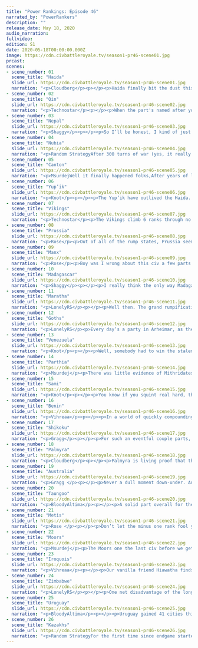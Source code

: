 ```yaml
---
title: "Power Rankings: Episode 46"
narrated_by: "PowerRankers"
description: ""
release_date: May 18, 2020
audio_narration:
fullvideo:
edition: S1
date: 2020-05-18T00:00:00.000Z
image: https://cdn.civbattleroyale.tv/season1-pr46-scene01.jpg
prcast:
scenes:
- scene_number: 01
  scene_title: "Haida"
  slide_url: https://cdn.civbattleroyale.tv/season1-pr46-scene01.jpg
  narration: "<p>Cloudberg</p><p></p><p>Haida finally bit the dust this week after a fairly entertaining performance that often provided crushing disappointment as often as it offered hope. Haida was never expected to do well, but Koyah did manage to overcome those initial suspicions, building a solid North Pacific empire and taking over Yup’ik. However, Haida peaked well before the arrival of Endgame, and throughout the latter stages of the game they lost cities mainly to Metis and Shikoku on a regular basis. Their bonuses going into Endgame were limited, and the Metis cruelly robbed them of their mainland cities almost as quickly as they could be founded. A settlement on Japan made for a few good memes before it too was taken away. Fittingly, it was Shikoku that cast the killing blow, dispatching Haida’s last island stronghold with a quick and brutal naval attack. At the end of the day, 26th place is within the range we could have predicted for them, but toward the upper end—certainly enough to be proud of.</p>"
- scene_number: 02
  scene_title: "Qin"
  slide_url: https://cdn.civbattleroyale.tv/season1-pr46-scene02.jpg
  narration: "<p>Technostar</p><p></p><p>When the part's named after you, that's rarely a sign of a stable rank. The Qin experienced this firsthand as they plunged all the way down to the worst-ranked living civ, falling 10 ranks in the process. They had some success this part, taking a city off of Canton, but this would be the last piece of good news for the Qin this part. Faced with wars against the Kazakhs, Uruguay, and Australia, the Qin lost all but one city to the myriad of invaders this part. And, as they are still at war with Australia, their last city (coincidentally where Japan's last city stood back in Mk. 2) is likely to fall early next part. The Qin had a good run, but CBRX has seen mighty civs fall fast before.</p>"
- scene_number: 03
  scene_title: "Nepal"
  slide_url: https://cdn.civbattleroyale.tv/season1-pr46-scene03.jpg
  narration: "<p>Shaggy</p><p></p><p>So I’ll be honest, I kind of just binged most of Endgame in one night before doing writeups this week because I fell behind a bit and can I just take a moment here to say YES, YOU FUCKING GO NEPAL. They said you couldn’t do it, but India can go SUCK IT. Big mountain plays with some big mountain balls. You beautiful turtley bastard, just make a few more units and even the damn Kazakhs won’t be able to jump over mountains for another era or two. I didn’t get to rank this week but I genuinely don’t understand why Nepal is in last. I think the game is down to the top 7-10ish civs to do anything major while everyone else is on a death timer. I think Nepal’s mountains and relative difficulty to capture make their death timer relatively short, at least until paratroopers or indirect fire units. I’m calling it, Nepal goes out top 15. Mark my overconfident words.</p><p></p>"
- scene_number: 04
  scene_title: "Nubia"
  slide_url: https://cdn.civbattleroyale.tv/season1-pr46-scene04.jpg
  narration: "<p>Random StrategyAfter 300 turns of war (yes, it really has been that long), Zimbabwe finally capture the capital Napata. It certainly took them long enough. Nubia gives away Uselo in exchange for peace and is left with just Meroe. When compared to the other city states (of which there are many), Nubia isn't too bad. They still have some land tiles to store troops on for one thing. It has all the advantages of being coastal (you can snipe far away cities with your navy) but none of the disadvantages (you can be sniped by random navies). However, Nubia has one big problem in that they have 3 neighbours, rather than the 1 or 2 that other rumps have. That means there are 3 times as many chances that one of them will decide to grab the free city. </p>"
- scene_number: 05
  scene_title: "Canton"
  slide_url: https://cdn.civbattleroyale.tv/season1-pr46-scene05.jpg
  narration: "<p>MsurdejWell it finally happened folks,After years of living in Qin’s shadow, Canton faced the combined wrath of the Qin and the Taungoo. The war devastated the small nation, sending from the rump club to the city state club. They still might be alive, but now they’re one neighboring civ DoW from elimination.</p>"
- scene_number: 06
  scene_title: "Yup’ik"
  slide_url: https://cdn.civbattleroyale.tv/season1-pr46-scene06.jpg
  narration: "<p>Knot</p><p></p><p>The Yup’ik have outlived the Haida. </p><p></p><p>No, you need to read that sentence again to understand the weirdness. The Yup’ik outlived the state that made them a rump, and by all accounts, should have killed them. Did they deserve to? Almost assuredly not, but this is the cylinder that we live in. I imagine a future where some bright blue power kills the Metis, and is about to finish off the last Iroquois city, and then somehow the Yup’ik swoop in and steal it, making them the “Winner” of North America. I can’t decide if that’s the best or worst outcome.</p>"
- scene_number: 07
  scene_title: "Vikings"
  slide_url: https://cdn.civbattleroyale.tv/season1-pr46-scene07.jpg
  narration: "<p>Technostar</p><p>The Vikings climb 6 ranks through no fault of their own. Why they've climbed so far is simple: They're by far the least appetizing of the newly minted one-city rump states. Nestled up in a corner of Greenland and with neighbors who have far more pressing issues to worry about, the Vikings are likely to remain forgotten about for a while. Certainly, they look to outlast the rumps facing active military invasions.  Also of help are the Moorish cities that, disconnected from the rest of Moorish territory, act as a virtually demilitarized buffer between the Vikings and any real threat, although the Iroquois are working to dismantle this barrier in a war with the Moors.</p>"
- scene_number: 08
  scene_title: "Prussia"
  slide_url: https://cdn.civbattleroyale.tv/season1-pr46-scene08.jpg
  narration: "<p>Rose</p><p>Out of all of the rump states, Prussia seems the least likely to to be eliminated soon. I mean, they are surrounded by mostly other rump states, or states that are too strong and busy to give a shit about them, like the moors. I guess the goths are kinda an option but at this point Prussia is on operation survive to which they are doing quite well at. One thing that I would like to point out is that in a previous write up I stated that the Prussians were suffering which according to u/OneHalfCupFlour, official reporter of the Prussian Herald, is that the Prussian citizens have been throughly brainwashed into having a strange sense of enjoyment out of defending the city. Who knows they may survive longer than we all think with such high morale.</p>"
- scene_number: 09
  scene_title: "Manx"
  slide_url: https://cdn.civbattleroyale.tv/season1-pr46-scene09.jpg
  narration: "<p>Rose</p><p>Boy was I wrong about this civ a few parts back with my immense optimism for these bad boys. Remember when they had the chance to surpass being the king-maker of europe, well then the Moors called up their buddies in the north and said “yo wanna start some shit” to which the Sami Responded “yeah but give me like one…. two… hundred turns”. The Moors couldn’t wait that long, and ruined Manx’s whole career. As of the most recent few parts, the Manx have been invaded by the Moors, which broke their legs, the then proceeded to repeatedly push them out of their wheelchair and now Sami, who has a suspiciously tight grasp on their arm. I mean after the beatdown the Manx will still have technically placed third in europe provided they survive the onslaught and Sami doesn't break their arms and or neck, so that would be decent, I guess</p>"
- scene_number: 10
  scene_title: "Madagascar"
  slide_url: https://cdn.civbattleroyale.tv/season1-pr46-scene10.jpg
  narration: "<p>Shaggy</p><p></p><p>I really think the only way Madagascar has gone up in the ranks is that the AI is worse at longer-range naval invasions than closer land invasions, so Zimbabwe will probably have bigger targets before looking at Madagascar with a hungry eye. Let’s be honest, Ranavalona can’t really go anywhere unless they make some kind of miracle snipe of a Marathan city, which would only enrage Zimbabwe, so they are really just sitting on a rock waiting to die. But hey, at least it’ll be harder to get to the rock when other rocks look more appealing to the waves and waves of Zim-flavored death.</p><p></p>"
- scene_number: 11
  scene_title: "Maratha"
  slide_url: https://cdn.civbattleroyale.tv/season1-pr46-scene11.jpg
  narration: "<p>LonelyRS</p><p></p><p>Well then. The grand rumpification hit just about every civ who wasn’t already a power hard, but even compared to the defanging of other civs Maratha’s induction into the ranks of the rumps comes as something of a shock. (And not just because not too long ago we had two good Indian civs, and now we have none.) For one, there’s the cause of their subjugation, their cities pillaged by a Zimbabwean navy just expelled from Australia that doesn’t even belong to one of the two mega-powers that have preyed on so many others in their continent. For another, there’s the manner in which they’re going about it, which is downright insulting. Maratha still had a full carpet in the very recent past, and even now still have far more troops in the region than Zimbabwe does. But Zimbabwe’s troops have a strategic and technological advantage, and so two of Maratha’s coastal cities are about to be rendered mincemeat by three or four boats, and their third likely will suffer a similar fate. It’s hard to imagine Maratha being fully wiped out by this sort of invasion, especially after watching Mutota fail miserably against the Aussies in the back half of that war. But it’s just as hard to conceive of a scenario in which Maratha gets out of this without having their plans for further conquest essentially scrapped, and that, if nothing else, is enough to class them as a rump.</p>"
- scene_number: 12
  scene_title: "Goths"
  slide_url: https://cdn.civbattleroyale.tv/season1-pr46-scene12.jpg
  narration: "<p>LonelyRS</p><p>Every day’s a party in Arheimar, as the Goths rise two spots through that tried and true strategy of doing absolutely nothing. You can’t rumpify what’s already been rumped, after all, and given that rumpification was the main theme of this episode, the Goths’ status as one of the kings of the rumps is certainly helping them significantly. Sure, their prognosis hasn’t changed, and outside of a quick charge of Prussia and massive amounts of prayer resulting in them getting on the good side of a truly apocalyptic collapse their chances of victory are just about nil, but that hardly matters right now, because the other people are somehow doing worse, and if the civs this low on the totem pole are going to care about anything, it may as well be the number in the top left. Even relative to the rest of the pack Alaric’s rising, what with the lack of actual culling going on allowing him to sail deep into the middle of the pack on a sea of detritus. Maybe their current accomplishments in Seljuq-style rankings boosts aren’t going to wash away the stain of disappointment that’s permeated their civ since the very beginning, but it’s something, and, hey, at least they didn’t turn out like the Apache. Just staying alive this far into the game is something to be proud of in and of itself.</p>"
- scene_number: 13
  scene_title: "Venezuela"
  slide_url: https://cdn.civbattleroyale.tv/season1-pr46-scene13.jpg
  narration: "<p>Knot</p><p></p><p>Well, somebody had to win the stalemate in South America eventually, and unfortunately for Venezuela, it wasn’t them. On the bright side, they made it look close. If you had told somebody at part 15 that Venezuela was going to be a real contender to take out Uruguay, few would have believed you. From the beginning of endgame, up until Uruguay actually declared war, both powers looked pretty even, and I think there is a universe where Venezuela plays slightly more aggressively and becomes the terror of the continent that Uruguay is now. But when powers are mostly equal, small edges become big edges, and in just a single part, Uruguay has knocked Venezuela into the dustbin of history. There was only room for one civilization to become the super power to rival the Kazakhs in South America. Better luck next time Chavez.</p>"
- scene_number: 14
  scene_title: "Parthia"
  slide_url: https://cdn.civbattleroyale.tv/season1-pr46-scene14.jpg
  narration: "<p>Msurdej</p><p>There was little evidence of Mithridates’s empire this week, and the stats don't look good. With an army weaker than Alaric’s, and a production worse than Shijavi, Parthia is only this high up because it isn’t currently on fire. But as it stands, they really only have two options: Die to Kazahks, or die to Palmyra.</p>"
- scene_number: 15
  scene_title: "Sami"
  slide_url: https://cdn.civbattleroyale.tv/season1-pr46-scene15.jpg
  narration: "<p>Knot</p><p></p><p>You know if you squint real hard, the Sami look like a civ that isn’t completely screwed. They have decent stats, a bunch of weak neighbors, and some good expansion options. Were this ten parts ago, I might have said the Sami were in a decent spot to rise through the ranks. Unfortunately, we’re in the endgame of endgame, and giants like the Kazakhs, and even the Moors probably could take a decent civ and squash them like a bug.</p>"
- scene_number: 16
  scene_title: "Benin"
  slide_url: https://cdn.civbattleroyale.tv/season1-pr46-scene16.jpg
  narration: "<p>Vihreaa</p><p></p><p>In a world of quickly compounding superpowers, Benin opts to go for a pacifist route. Benin right now is only as high as they are because they haven’t been invaded yet. As things currently stand, Benin will likely be swallowed by either Zimbabwe or the Moors, or even a combination of both. As impressive as 11th place may sound, Benin’s window to become a relevant world power is rapidly closing for good, if it isn’t already shut. </p>"
- scene_number: 17
  scene_title: "Shikoku"
  slide_url: https://cdn.civbattleroyale.tv/season1-pr46-scene17.jpg
  narration: "<p>Gragg</p><p></p><p>For such an eventful couple parts, Shikoku has been rather quiet. I know, I know, they got an elimination this episode. But let's be honest, that probably happened accidentally. Compared to what’s going on to the West of them, Shikoku might as well be asleep. In the meantime they’ve managed to carpet up quite decently and will almost certainly outlive the Qin. Next to the might of the Kazakhs and not too far from the expansive Uruguay, their long term prospects are still pretty bleak. Their stats are all top 10 however, so they deserve this spot in the rankings, at least until the Kazakhs declare war on them. I don’t know about you, but after all Shikoku has done, I’d love to see them survive into the top 10.</p>"
- scene_number: 18
  scene_title: "Palmyra"
  slide_url: https://cdn.civbattleroyale.tv/season1-pr46-scene18.jpg
  narration: "<p>Cloudberg</p><p></p><p>Palmyra is living proof that the top 5 is the new top 10. Zenobia holds onto ninth place despite being increasingly irrelevant, with only 13 cities to hold against Uruguay’s 69 or the Kazakhs’ 61. While palmyra doesn’t directly border either of those civs, and Zenobia does still have weak neighbors she can attack, so there’s room to grow. But how long will that remain the case? By the end of next part, for all we know, she could have the Kazakhs, Uruguay, and Zimbabwe for neighbors. And then she’d still be ninth, but it would mean even less.</p>"
- scene_number: 19
  scene_title: "Australia"
  slide_url: https://cdn.civbattleroyale.tv/season1-pr46-scene19.jpg
  narration: "<p>Gragg </p><p></p><p>Never a dull moment down-under. Australia has rid itself of the Zimbabwean infection (for now) but has gained a truly terrifying enemy in the West. Uruguay settled and conquered a breathtaking total of 42 cities last episode alone. Not to mention the jarring loss from Taungoo to the North and the not-so-distant threat of the Kazakh Horde. What I’m trying to say is that Australia is in an incredibly precarious position. They aren’t bordered by the likes of Sulu, Papua, and Tonga anymore. They’re playing with the big boys, and don’t have the weapons to do it.</p>"
- scene_number: 20
  scene_title: "Taungoo"
  slide_url: https://cdn.civbattleroyale.tv/season1-pr46-scene20.jpg
  narration: "<p>BloodyAltima</p><p></p><p>A solid part overall for the ‘goo. Peaced out of the Australian war just in time to avoid their resurgence, and, while the Canton war started as a fustercluck, they still walked out of it with more territory than they started with. The Zimbabwean war is a troubling sign however, as while they were able to peace out with minimal losses, the fact that Invader Zim picked that fight in the first place bodes very badly for the ‘goo. If the next war goes longer, there’s little doubt that it won’t go Taungoo’s way. Still, incremental progress is still progress, even if there were some hiccups along the way, so +1 to Taungoo.</p>"
- scene_number: 21
  scene_title: "Metis"
  slide_url: https://cdn.civbattleroyale.tv/season1-pr46-scene21.jpg
  narration: "<p>Rose </p><p></p><p>Don’t let the minus one rank fool you, the Metis had an overall decent part. While they did lose 4 cities to the Iroqouis, it’s alot less considering that they are dealing with a top three powerhouse with a sufficient tech advantage. Metis is not left without options either, as thanks to some admittedly greedy moves by Shikoku, a whole new front has been opened for a larger shot at the Shikoku navy. There are also the options of swiping up as much of a dying Venezuela or kicking an already trouble Iroqouis. There is a definite gap however between civs that could at least 1 out of 100 times win the game, and civs who are screwed, and Metis are just barely hanging on to the former.</p>"
- scene_number: 22
  scene_title: "Moors"
  slide_url: https://cdn.civbattleroyale.tv/season1-pr46-scene22.jpg
  narration: "<p>Msurdej</p><p>The Moors one the last civ before we get to the “superpowers” in my opinion. They have a great campaign against the Manx, kicking them out of Continental Europe and reducing them to a handful of cities. But then a new challenger came in: Hiawatha. The Iroquois are now in Ireland, and have taken nearly all of Greenland. While Laridah might fall, it’s probably the last city the Moors will lose for now. But losses aren’t what you want to be doing, especially as the Kazahks continue to creep closer. The Moors can definitely wound Ablai Khan, but whether or not he can stop Ablai Khan remains to be seen.</p>"
- scene_number: 23
  scene_title: "Iroquois"
  slide_url: https://cdn.civbattleroyale.tv/season1-pr46-scene23.jpg
  narration: "<p>Vihreaa</p><p></p><p>Our vanilla friend Hiawatha finds himself at another crossroads. Though he waged what could be called a semi-successful war against the Metis last part, his achievements were far overshadowed by Uruguay, who bent almost the entirety of the Pacific to his will. With a huge tech lead over all of their neighbors, the Iroquois need to make use of it, and soon. Being the first civ to unlock submarines, perhaps a naval invasion of the Moors could prove useful?</p>"
- scene_number: 24
  scene_title: "Zimbabwe"
  slide_url: https://cdn.civbattleroyale.tv/season1-pr46-scene24.jpg
  narration: "<p>LonelyRS</p><p></p><p>One net disadvantage of the longer parts: a civ can have an objectively rather good part and still find themselves stalling in the ranks or worse. Take, say, Zimbabwe, who traded two Australian colonies for the majority of Nubia, a chance to rumpify Maratha, and a piece of Taungoo they stole while Bayinnaung wasn’t paying attention. All in all, a pretty good haul, especially when you consider that the damage to Australia’s prospects has already been done and that their new cities are easier to reinforce anyways. They’re still dropping a spot anyways, though, because nowadays for major powers “pretty good” is just about equivalent to “not terrible” when civs like Uruguay and the Kazakhs can double their city count in sixty turns without raising much of a fuss. Seriously. If you told somebody before Endgame that by this point Zimbabwe would hold the majority of Africa and be unquestioned sovereigns of the Indian Ocean, with a position as one of the main tech leaders in the world and a powerful navy and ideology to boot, they could be forgiven for thinking them an unquestioned number one. But instead, they’re languishing as the best of the also-rans at the moment, because if there’s one thing they haven’t been doing, it’s been keeping pace with the world’s leaders. And in a game with an unstable equilibrium, which at this stage more closely resembles a race to 33 capitals than anything else? Not being able to keep pace with the leading pack is very, very bad if you want to be among them.</p>"
- scene_number: 25
  scene_title: "Uruguay"
  slide_url: https://cdn.civbattleroyale.tv/season1-pr46-scene25.jpg
  narration: "<p>BloodyAltima</p><p></p><p>Uruguay gained 41 cities this part. 41. Forget any childish comments on how that puts them at 69 cities for a moment, they magically more than doubled their city count in a single part! That’s absurd! Even if a goodly chunk of those cities are worthless islands in the pacific, there’s still plenty of Venezuelan clay they’ve stolen in that mix. When we prayed for the Kazakhs to gain a new rival, maybe we shouldn’t have wished in the dark.</p>"
- scene_number: 26
  scene_title: "Kazakhs"
  slide_url: https://cdn.civbattleroyale.tv/season1-pr46-scene26.jpg
  narration: "<p>Random StrategyFor the first time since endgame started, Kazakhstan is no longer first in the stats! Uruguay has overtaken them! Despite this, they keep their first place due to being in a far better geographic position with lots of places to expand to. They have this very episode continued grabbing some of them, namely a few Sami cities and what was left of Qin's coastline. This gives them a land border with Uruguay on Japan: yes we're at the stage of the game where the top 2 now border each other. Watch out for a future war between the two superpowers fought over Japan! As for other powers who might be a threat to Kazakh supremacy, I would mention the Moors who, at least for the moment, have gone all-in in countering Kazakhstan (perhaps a wise move for them). Although they still wouldn't beat Kazakhstan, they would make the war extremely painful and costly. Luckily they don’t border Kazakhstan yet so it isn’t a problem and Kazakhstan can still expand in any direction they want. And they should definitely continue to expand and not fall into a coma because otherwise more superpowers like Uruguay will emerge who can challenge them.</p>"
---
```

